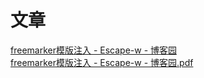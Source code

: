# 文章
[freemarker模版注入 - Escape-w - 博客园](https://www.cnblogs.com/escape-w/p/17326592.html)<br />[freemarker模版注入 - Escape-w - 博客园.pdf](https://www.yuque.com/attachments/yuque/0/2023/pdf/25358086/1693715192493-5668ab5d-060b-46a2-9686-f9c1efadd548.pdf)
